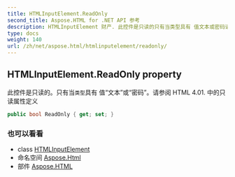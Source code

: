 ```yaml
---
title: HTMLInputElement.ReadOnly
second_title: Aspose.HTML for .NET API 参考
description: HTMLInputElement 财产. 此控件是只读的只有当类型具有 值文本或密码请参阅 HTML 4.01. 中的只读属性定义
type: docs
weight: 140
url: /zh/net/aspose.html/htmlinputelement/readonly/
---
```

## HTMLInputElement.ReadOnly property

此控件是只读的。只有当`类型`具有 值“文本”或“密码”。请参阅 HTML 4.01. 中的只读属性定义

```csharp
public bool ReadOnly { get; set; }
```

### 也可以看看

* class [HTMLInputElement](../)
* 命名空间 [Aspose.Html](../../htmlinputelement/)
* 部件 [Aspose.HTML](../../../)


